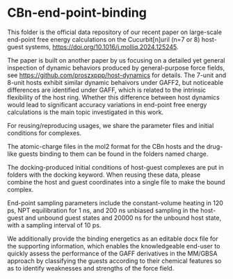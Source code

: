 # CBn-end-point-binding

This folder is the official data repository of our recent paper on large-scale end-point free energy calculations on the Cucurbit[n]uril (n=7 or 8) host-guest systems, https://doi.org/10.1016/j.molliq.2024.125245.  

The paper is built on another paper by us focusing on a detailed yet general inspection of dynamic behaviors produced by general-purpose force fields, see https://github.com/proszxppp/host-dynamics for details. The 7-unit and 8-unit hosts exhibit similar dynamic behaivors under GAFF2, but noticeable differences are identified under GAFF, which is related to the intrinsic flexibility of the host ring. Whether this difference between host dynamics would lead to significant accuracy variations in end-point free energy calculations is the main topic investigated in this work.  

For reusing/reproducing usages, we share the parameter files and initial conditions for complexes. 

The atomic-charge files in the mol2 format for the CBn hosts and the drug-like guests binding to them can be found in the folders named charge. 

The docking-produced initial conditions of host-guest complexes are put in folders with the docking keyword. When reusing these data, please combine the host and guest coordinates into a single file to make the bound complex. 

End-point sampling parameters include the constant-volume heating in 120 ps, NPT equilibration for 1 ns, and 200 ns unbiased sampling in the host-guest and unbound guest states and 20000 ns for the unbound host state, with a sampling interval of 10 ps. 

We additionally provide the binding energetics as an editable docx file for the supporting information, which enables the knowledgeable end-user to quickly assess the performance of the GAFF derivatives in the MM/GBSA approach by classifying the guests according to their chemical features so as to identify weaknesses and strengths of the force field.

